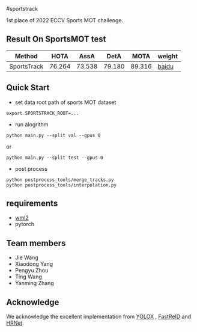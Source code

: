 #sportstrack

1st place of 2022 ECCV Sports MOT challenge.

## Result On SportsMOT test

|Method|HOTA|AssA|DetA|MOTA|weight|
|---|---|---|---|---|---|
|SportsTrack|76.264|73.538|79.180|89.316|[baidu](https://pan.baidu.com/s/1_LP0F-EblkiZ8olI4iv1Pw?pwd=nvq4)|

## Quick Start

- set data root path of sports MOT dataset

```
export SPORTSTRACK_ROOT=...
```
- run alogrithm 

```
python main.py --split val --gpus 0
```

or 

```
python main.py --split test --gpus 0
```

- post process

```
python postprocess_tools/merge_tracks.py
python postprocess_tools/interpolation.py
```

## requirements

- [wml2](https://github.com/vghost2008/wml2)
- pytorch


## Team members

- Jie Wang
- Xiaodong Yang
- Pengyu Zhou
- Ting Wang 
- Yanming Zhang


## Acknowledge

We acknowledge the excellent implementation from [YOLOX](https://github.com/Megvii-BaseDetection/YOLOX) , [FastReID](https://github.com/JDAI-CV/fast-reid) and [HRNet](https://github.com/leoxiaobin/deep-high-resolution-net.pytorch).






